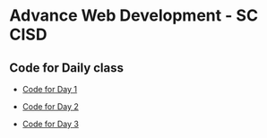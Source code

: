 # Advance Web Development - SC CISD

## Code for Daily class

- [Code for Day 1](https://github.com/sameerkatija/sc-advance-web-class/tree/day-1)

- [Code for Day 2](https://github.com/sameerkatija/sc-advance-web-class/tree/day-2)

- [Code for Day 3](https://github.com/sameerkatija/sc-advance-web-class/tree/day-3)
